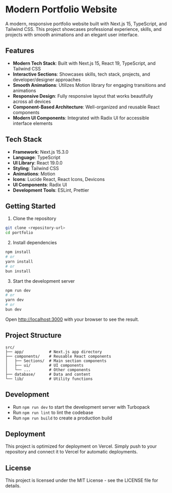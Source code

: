 # Modern Portfolio Website

A modern, responsive portfolio website built with Next.js 15, TypeScript, and Tailwind CSS. This project showcases professional experience, skills, and projects with smooth animations and an elegant user interface.

## Features

- **Modern Tech Stack**: Built with Next.js 15, React 19, TypeScript, and Tailwind CSS
- **Interactive Sections**: Showcases skills, tech stack, projects, and developer/designer approaches
- **Smooth Animations**: Utilizes Motion library for engaging transitions and animations
- **Responsive Design**: Fully responsive layout that works beautifully across all devices
- **Component-Based Architecture**: Well-organized and reusable React components
- **Modern UI Components**: Integrated with Radix UI for accessible interface elements

## Tech Stack

- **Framework**: Next.js 15.3.0
- **Language**: TypeScript
- **UI Library**: React 19.0.0
- **Styling**: Tailwind CSS
- **Animations**: Motion
- **Icons**: Lucide React, React Icons, Devicons
- **UI Components**: Radix UI
- **Development Tools**: ESLint, Prettier

## Getting Started

1. Clone the repository

```bash
git clone <repository-url>
cd portfolio
```

2. Install dependencies

```bash
npm install
# or
yarn install
# or
bun install
```

3. Start the development server

```bash
npm run dev
# or
yarn dev
# or
bun dev
```

Open [http://localhost:3000](http://localhost:3000) with your browser to see the result.

## Project Structure

```
src/
├── app/           # Next.js app directory
├── components/    # Reusable React components
│   ├── Sections/  # Main section components
│   ├── ui/        # UI components
│   └── ...        # Other components
├── database/      # Data and content
└── lib/           # Utility functions
```

## Development

- Run `npm run dev` to start the development server with Turbopack
- Run `npm run lint` to lint the codebase
- Run `npm run build` to create a production build

## Deployment

This project is optimized for deployment on Vercel. Simply push to your repository and connect it to Vercel for automatic deployments.

## License

This project is licensed under the MIT License - see the LICENSE file for details.
